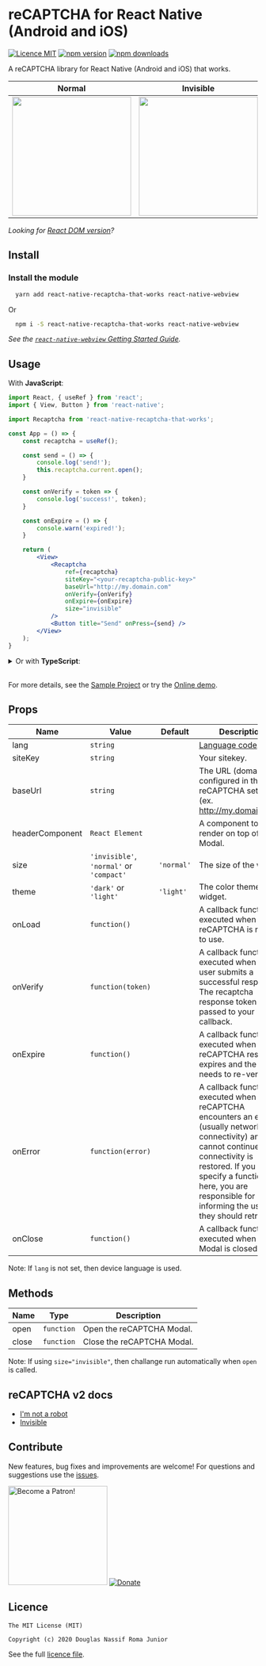 # reCAPTCHA for React Native (Android and iOS)

[![Licence MIT](https://img.shields.io/badge/licence-MIT-blue.svg)](https://github.com/douglasjunior/react-native-recaptcha-that-works/blob/master/LICENSE)
[![npm version](https://img.shields.io/npm/v/react-native-recaptcha-that-works.svg)](https://www.npmjs.com/package/react-native-recaptcha-that-works)
[![npm downloads](https://img.shields.io/npm/dt/react-native-recaptcha-that-works.svg)](#install)

A reCAPTCHA library for React Native (Android and iOS) that works.

| Normal | Invisible |
| - | - |
| <img src='https://raw.githubusercontent.com/douglasjunior/react-native-recaptcha-that-works/master/screenshots/normal.gif' width='240' /> | <img src='https://raw.githubusercontent.com/douglasjunior/react-native-recaptcha-that-works/master/screenshots/invisible.gif' width='240' /> |

_Looking for [React DOM version](https://github.com/douglasjunior/react-recaptcha-that-works)?_

## Install 

### Install the module 

```bash
  yarn add react-native-recaptcha-that-works react-native-webview
```
Or
```bash
  npm i -S react-native-recaptcha-that-works react-native-webview
```

_See the [`react-native-webview` Getting Started Guide](https://github.com/react-native-community/react-native-webview/blob/master/docs/Getting-Started.md)._

## Usage

With <strong>JavaScript</strong>:

```jsx
import React, { useRef } from 'react';
import { View, Button } from 'react-native';

import Recaptcha from 'react-native-recaptcha-that-works';

const App = () => {
    const recaptcha = useRef();

    const send = () => {
        console.log('send!');
        this.recaptcha.current.open();
    }

    const onVerify = token => {
        console.log('success!', token);
    }

    const onExpire = () => {
        console.warn('expired!');
    }

    return (
        <View>
            <Recaptcha
                ref={recaptcha}
                siteKey="<your-recaptcha-public-key>"
                baseUrl="http://my.domain.com"
                onVerify={onVerify}
                onExpire={onExpire}
                size="invisible"
            />
            <Button title="Send" onPress={send} />
        </View>
    );
}
```

<details>
    <summary>Or with <strong>TypeScript</strong>:</summary>
  
```tsx
import React, { useRef } from 'react';
import { View, Button } from 'react-native';

import Recaptcha, { RecaptchaHandles } from "react-native-recaptcha-that-works";

// ...

export const Component: React.FC = () => {
    const recaptcha = useRef<RecaptchaHandles>();

    const send = () => {
        console.log('send!');
        recaptcha.current?.open();
    };

    const onVerify = (token: string) => {
        console.log('success!', token);
    };

    const onExpire = () => {
        console.warn('expired!');
    }

    return (
        <View>
            <Recaptcha
                ref={recaptcha}
                siteKey="<your-recaptcha-public-key>"
                baseUrl="http://my.domain.com"
                onVerify={onVerify}
                onExpire={onExpire}
                size="invisible"
            />
            <Button title="Send" onPress={send} />
        </View>
    );
};
```
</details>

<br />

For more details, see the [Sample Project](https://github.com/douglasjunior/react-native-recaptcha-that-works/blob/master/Sample/src/App.js) or try the [Online demo](https://snack.expo.io/@douglasjunior/a6aed2).

## Props

|Name|Value|Default|Description|
|-|-|-|-|
|lang|`string`||[Language code](https://developers.google.com/recaptcha/docs/language).|
|siteKey|`string`||Your sitekey.|
|baseUrl|`string`||The URL (domain) configured in the reCAPTCHA setup. (ex. http://my.domain.com)|
|headerComponent|`React Element`||A component to render on top of Modal.|
|size|`'invisible'`, `'normal'` or `'compact'`|`'normal'`|The size of the widget.|
|theme|`'dark'` or `'light'`|`'light'`|The color theme of the widget.|
|onLoad|`function()`||A callback function, executed when the reCAPTCHA is ready to use.|
|onVerify|`function(token)`||A callback function, executed when the user submits a successful response. The recaptcha response token is passed to your callback.|
|onExpire|`function()`||A callback function, executed when the reCAPTCHA response expires and the user needs to re-verify.|
|onError|`function(error)`||A callback function, executed when reCAPTCHA encounters an error (usually network connectivity) and cannot continue until connectivity is restored. If you specify a function here, you are responsible for informing the user that they should retry.|
|onClose|`function()`|| A callback function, executed when the Modal is closed.|

Note: If `lang` is not set, then device language is used.

## Methods

|Name|Type|Description|
|-|-|-|
|open|`function`|Open the reCAPTCHA Modal.|
|close|`function`|Close the reCAPTCHA Modal.|

Note: If using `size="invisible"`, then challange run automatically when `open` is called.

## reCAPTCHA v2 docs

- [I'm not a robot](https://developers.google.com/recaptcha/docs/display)
- [Invisible](https://developers.google.com/recaptcha/docs/invisible)

## Contribute

New features, bug fixes and improvements are welcome! For questions and suggestions use the [issues](https://github.com/douglasjunior/react-native-recaptcha-that-works/issues).

<a href="https://www.patreon.com/douglasjunior"><img src="http://i.imgur.com/xEO164Z.png" alt="Become a Patron!" width="200" /></a>
[![Donate](https://www.paypalobjects.com/en_US/i/btn/btn_donateCC_LG.gif)](https://www.paypal.com/cgi-bin/webscr?cmd=_s-xclick&hosted_button_id=E32BUP77SVBA2)

## Licence

```
The MIT License (MIT)

Copyright (c) 2020 Douglas Nassif Roma Junior
```

See the full [licence file](https://github.com/douglasjunior/react-native-recaptcha-that-works/blob/master/LICENSE).

